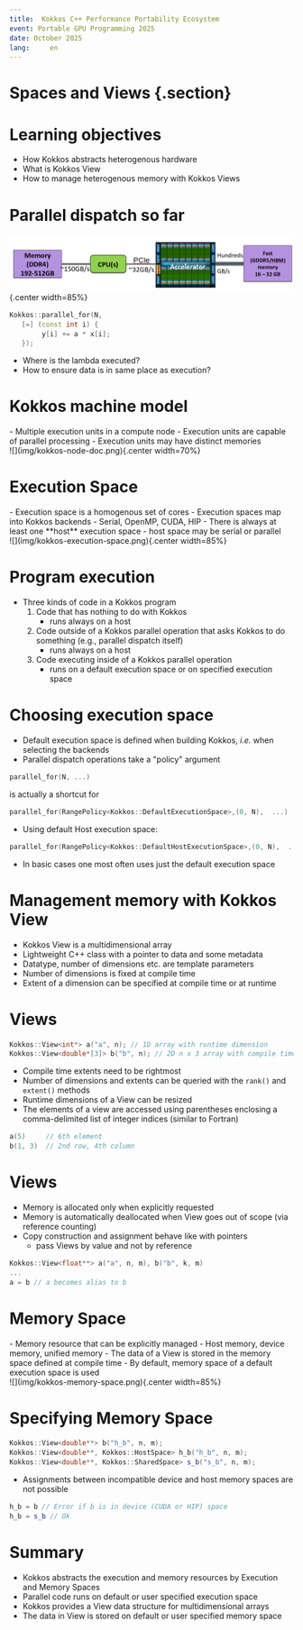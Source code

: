 ```yaml
---
title:  Kokkos C++ Performance Portability Ecosystem
event: Portable GPU Programming 2025
date: October 2025
lang:     en
---
```


# Spaces and Views {.section}

# Learning objectives

- How Kokkos abstracts heterogenous hardware
- What is Kokkos View
- How to manage heterogenous memory with Kokkos Views


# Parallel dispatch so far

![](img/gpu-bws.png){.center width=85%}

```c++
Kokkos::parallel_for(N,
   [=] (const int i) {
        y[i] += a * x[i];
   });
```
- Where is the lambda executed?
- How to ensure data is in same place as execution?

# Kokkos machine model

<div class="column">
- Multiple execution units in a compute node
- Execution units are capable of parallel processing
- Execution units may have distinct memories
</div>

<div class="column">
![](img/kokkos-node-doc.png){.center width=70%}
</div>

# Execution Space

<div class="column">
- Execution space is a homogenous set of cores
- Execution spaces map into Kokkos backends
    - Serial, OpenMP, CUDA, HIP
- There is always at least one **host** execution space
    - host space may be serial or parallel
</div>
<div class="column">
![](img/kokkos-execution-space.png){.center width=85%}
</div>

# Program execution

- Three kinds of code in a Kokkos program
    1. Code that has nothing to do with Kokkos 
         - runs always on a host
    2. Code outside of a Kokkos parallel operation that asks Kokkos to do something (e.g., parallel dispatch itself) 
         - runs always on a host
    3. Code executing inside of a Kokkos parallel operation
         - runs on a default execution space or on specified execution space

# Choosing execution space

- Default execution space is defined when building Kokkos, *i.e.* when selecting the backends 
- Parallel dispatch operations take a "policy" argument 
```c++
parallel_for(N, ...)
```
is actually a shortcut for
```c++
parallel_for(RangePolicy<Kokkos::DefaultExecutionSpace>,(0, N),  ...)
```
- Using default Host execution space:
```c++
parallel_for(RangePolicy<Kokkos::DefaultHostExecutionSpace>,(0, N),  ...)
```
- In basic cases one most often uses just the default execution space

# Management memory with Kokkos View 

- Kokkos View is a multidimensional array
- Lightweight C++ class with a pointer to data and some metadata
- Datatype, number of dimensions etc. are template parameters 
- Number of dimensions is fixed at compile time
- Extent of a dimension can be specified at compile time or at runtime

# Views

```c++
Kokkos::View<int*> a("a", n); // 1D array with runtime dimension
Kokkos::View<double*[3]> b("b", n); // 2D n x 3 array with compile time dimension
```
- Compile time extents need to be rightmost
- Number of dimensions and extents can be queried with the `rank()` and `extent()` methods
- Runtime dimensions of a View can be resized
- The elements of a view are accessed using parentheses enclosing a comma-delimited list of integer indices
  (similar to Fortran)
```c++
a(5)     // 6th element
b(1, 3)  // 2nd row, 4th column
```

# Views

- Memory is allocated only when explicitly requested
- Memory is automatically deallocated when View goes out of scope (via reference counting)
- Copy construction and assignment behave like with pointers
    - pass Views by value and not by reference
```c++
Kokkos::View<float**> a("a", n, m), b("b", k, m)
...
a = b // a becomes alias to b
```

# Memory Space

<div class="column">
- Memory resource that can be explicitly managed
- Host memory, device memory, unified memory
- The data of a View is stored in the memory space defined at compile time
- By default, memory space of a default execution space is used
</div>
<div class="column">
![](img/kokkos-memory-space.png){.center width=85%}
</div>

#  Specifying Memory Space

```c++
Kokkos::View<double**> b("h_b", n, m);
Kokkos::View<double**, Kokkos::HostSpace> h_b("h_b", n, m);
Kokkos::View<double**, Kokkos::SharedSpace> s_b("s_b", n, m);
```
- Assignments between incompatible device and host memory spaces are not possible
```c++
h_b = b // Error if b is in device (CUDA or HIP) space
h_b = s_b // Ok
```

# Summary

- Kokkos abstracts the execution and memory resources by Execution and Memory Spaces
- Parallel code runs on default or user specified execution space
- Kokkos provides a View data structure for multidimensional arrays
- The data in View is stored on default or user specified memory space
